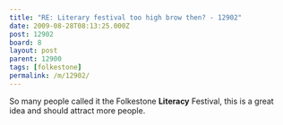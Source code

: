 ```yaml
---
title: "RE: Literary festival too high brow then? - 12902"
date: 2009-08-28T08:13:25.000Z
post: 12902
board: 8
layout: post
parent: 12900
tags: [folkestone]
permalink: /m/12902/
---
```

So many people called it the Folkestone <b>Literacy</b> Festival, this is a great idea and should attract more people.
